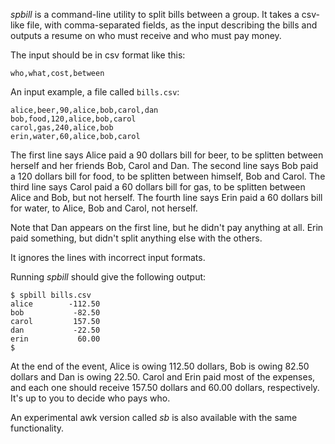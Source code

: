 *spbill* is a command-line utility to split bills between a group.  It takes a csv-like file, with comma-separated fields, as the input describing the bills and outputs a resume on who must receive and who must pay money.

The input should be in csv format like this:

    who,what,cost,between

An input example, a file called `bills.csv`:
  
    alice,beer,90,alice,bob,carol,dan
    bob,food,120,alice,bob,carol
    carol,gas,240,alice,bob
    erin,water,60,alice,bob,carol

The first line says Alice paid a 90 dollars bill for beer, to be splitten between herself and her friends Bob, Carol and Dan.  The second line says Bob paid a 120 dollars bill for food, to be splitten between himself, Bob and Carol.  The third line says Carol paid a 60 dollars bill for gas, to be splitten between Alice and Bob, but not herself.  The fourth line says Erin paid a 60 dollars bill for water, to Alice, Bob and Carol, not herself.

Note that Dan appears on the first line, but he didn't pay anything at all.  Erin paid something, but didn't split anything else with the others.

It ignores the lines with incorrect input formats.

Running *spbill* should give the following output:

    $ spbill bills.csv
    alice        -112.50
    bob           -82.50
    carol         157.50
    dan           -22.50
    erin           60.00
    $

At the end of the event, Alice is owing 112.50 dollars, Bob is owing 82.50 dollars and Dan is owing 22.50.  Carol and Erin paid most of the expenses, and each one should receive 157.50 dollars and 60.00 dollars, respectively.  It's up to you to decide who pays who.

An experimental awk version called *sb* is also available with the same functionality.
